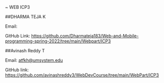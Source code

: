 
~ WEB ICP3

##DHARMA TEJA K

Email: 

GitHub Link: https://github.com/Dharmateja183/Web-and-Mobile-programming-spring-2022/tree/main/Webpart/ICP3



##Avinash Reddy T

Email: atfkh@umsystem.edu

GitHub link: https://github.com/avinashreddy3/WebDevCourse/tree/main/WebPart/ICP3
